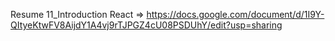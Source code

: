 Resume 11_Introduction React => https://docs.google.com/document/d/1I9Y-QItyeKtwFV8AijdY1A4vj9rTJPGZ4cU08PSDUhY/edit?usp=sharing